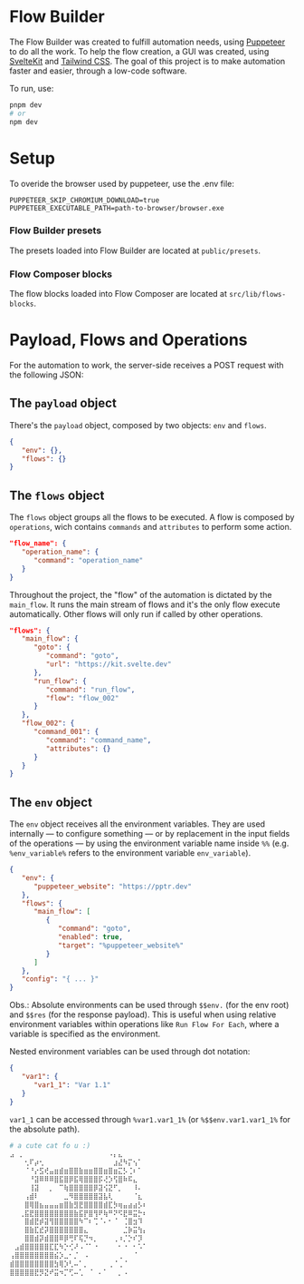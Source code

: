 # Flow Builder

The Flow Builder was created to fulfill automation needs, using [Puppeteer](https://pptr.dev) to do all the work. To help the flow creation, a GUI was created, using [SvelteKit](https://kit.svelte.dev) and [Tailwind CSS](https://tailwindcss.com). The goal of this project is to make automation faster and easier, through a low-code software.

To run, use:

```bash
pnpm dev
# or
npm dev
```

# Setup

To overide the browser used by puppeteer, use the .env file:
```env
PUPPETEER_SKIP_CHROMIUM_DOWNLOAD=true
PUPPETEER_EXECUTABLE_PATH=path-to-browser/browser.exe
```

### Flow Builder presets
The presets loaded into Flow Builder are located at `public/presets`.

### Flow Composer blocks
The flow blocks loaded into Flow Composer are located at `src/lib/flows-blocks`.

# Payload, Flows and Operations

For the automation to work, the server-side receives a POST request with the following JSON:

## The `payload` object

There's the `payload` object, composed by two objects: `env` and `flows`.

```json
{
   "env": {},
   "flows": {}
}
```

## The `flows` object

The `flows` object groups all the flows to be executed. A flow is composed by `operations`, wich contains `commands` and `attributes` to perform some action.

```json
"flow_name": {
   "operation_name": {
      "command": "operation_name"
   }
}
```

Throughout the project, the "flow" of the automation is dictated by the `main_flow`. It runs the main stream of flows and it's the only flow execute automatically. Other flows will only run if called by other operations.

```json
"flows": {
   "main_flow": {
      "goto": {
         "command": "goto",
         "url": "https://kit.svelte.dev"
      },
      "run_flow": {
         "command": "run_flow",
         "flow": "flow_002"
      }
   },
   "flow_002": {
      "command_001": {
         "command": "command_name",
         "attributes": {}
      }
   }
}
```

## The `env` object

The `env` object receives all the environment variables. They are used internally — to configure something — or by replacement in the input fields of the operations — by using the environment variable name inside `%%` (e.g. `%env_variable%` refers to the environment variable `env_variable`).

```json
{
   "env": {
      "puppeteer_website": "https://pptr.dev"
   },
   "flows": {
      "main_flow": [
         {
            "command": "goto",
            "enabled": true,
            "target": "%puppeteer_website%"
         }
      ]
   },
   "config": "{ ... }"
}
```

Obs.: Absolute environments can be used through `$$env.` (for the env root) and `$$res` (for the response payload). This is useful when using relative environment variables within operations like `Run Flow For Each`, where a variable is specified as the environment.

Nested environment variables can be used through dot notation:

```json
{
   "var1": {
      "var1_1": "Var 1.1"
   }
}
```

`var1_1` can be accessed through `%var1.var1_1%` (or `%$$env.var1.var1_1%` for the absolute path).


```bash
# a cute cat fo u :)
⣠⠀⡀⠀⠀⠀⠀⠀⠀⠀⠀⠀⠀⠀⠀⠀⠀⠀⠀⠀⠠⡄⣄⠀⠀⠀⠀
⠀⠀⠀⢂⠏⡴⢂⠀⠀⠀⠀⠀⠀⠀⠀⠀⠀⠀⠀⠀⠀⣰⣜⠳⡍⢢⠁⠀⠀⠀
⠀⠀⠀⠈⠘⡔⣫⢞⣤⣶⣾⣶⣿⣿⣷⣶⣶⣿⣿⣶⣿⣶⣍⡣⢈⠆⠁⠀⠀⠀
⠀⠀⠀⠀⠘⣽⠿⠿⠿⣿⣯⣿⡿⣯⢿⣿⣿⣿⡯⢜⡱⢫⣿⠷⠯⣄⠀⠀⠀⠀
⠀⠀⠀⠀⢸⣽⠀⠀⡀⠀⠉⢷⣿⣿⣿⣿⣿⡿⣽⢪⣝⠋⡀⠀⠀⠸⠄⠀⠀⠀
⠀⠀⠀⢠⣾⠇⠀⠀⠀⠀⠀⣀⠻⣿⣿⣿⣿⣿⣽⣧⢇⠀⠀⠀⠀⠈⣆⠀⠀⠀
⠀⠀⠀⣿⢿⣿⣦⣤⣤⣤⣶⣿⣷⣻⣟⣿⣿⣿⣿⣾⣏⡳⢶⣤⣴⣴⡣⠆⠀⠀
⠀⠀⢀⣯⣟⣿⣿⣿⣿⣿⣿⣿⣿⣷⣯⡟⣿⢻⠟⢷⠛⠝⠫⣟⠿⣭⡓⠆⠀⠀
⠀⠀⠀⣿⣾⣟⡾⣽⢻⣿⣿⣿⣿⣿⠳⠉⠆⢉⠈⠄⠂⠈⠀⢈⣿⣲⠹⠀⠀⠀
⠀⠀⠀⣿⣷⣏⣞⡽⣿⣿⣿⣿⣿⣿⣿⣄⠀⠀⠀⠀⠀⠀⠀⣈⡷⣭⢳⡄⠀⠀
⠀⠀⠀⣿⣿⣾⡽⣾⣿⣿⠿⡿⢛⠏⢯⡙⠲⡀⠀⠀⠀⢀⠰⡈⡑⠎⡹⠀⠀⠀
⠀⣠⣾⣿⣿⣿⣿⣿⣏⣏⠳⡑⢊⠜⠠⠈⠁⠐⠀⠀⠀⠀⠂⠐⠀⠂⠡⠁⠀⠀
⢠⣿⣿⣿⣿⣿⣿⣿⣿⣮⡱⣀⠂⡈⠀⠠⠀⠀⠀⠀⠀⠀⢀⠀⠀⠈⠀⠀⠀⠀
⣾⣿⣿⣿⣿⣿⣿⣿⣿⣳⢿⡱⢃⠤⠁⡀⠀⠀⠀⠀⢀⠈⢀⠈⠀⠀⠀⠀⠀⠀
⣿⣿⣿⣿⣿⣟⡻⣝⠞⣭⠲⡉⢋⠤⢁⠀⠈⠀⠄⠁⠀⠀⡀⠠⠀     
```


